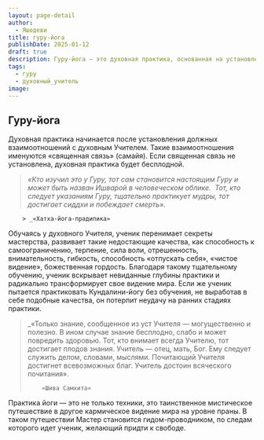 ```yaml
---
layout: page-detail
author:
  - Яшодеви
title: гуру-йога
publishDate: 2025-01-12
draft: true
description: Гуру-йога — это духовная практика, основанная на установлении глубоких и почтительных взаимоотношений между учеником и Гуру (духовным Учителем). Эта связь имеет центральное значение в любом искреннем стремлении к духовному пробуждению, поскольку именно через благословение, руководство и передачу опыта от Гуру ученик получает возможность раскрыть своё внутреннее духовное "Я".
tags:
  - гуру
  - духовный_учитель
image:
---
```

## Гуру-йога 

Духовная практика начинается после установления должных взаимоотношений с духовным Учителем. Такие взаимоотношения именуются «священная связь» (самайя). Если священная связь не установлена, духовная практика будет бесплодной. 

> _«Кто изучил это у Гуру, тот сам становится настоящим Гуру и может быть назван Ишварой в человеческом облике._ 
> _Тот, кто следует указаниям Гуру, тщательно практикует мудры, тот достигает сиддхи и побеждает смерть»._ 
> 
        > _«Хатха-йога-прадипика» 

Обучаясь у духовного Учителя, ученик перенимает секреты мастерства, развивает такие недостающие качества, как способность к самоограничению, терпение, сила воли, отрешенность, внимательность, гибкость, способность «отпускать себя», «чистое видение», божественная гордость. Благодаря такому тщательному обучению, ученик вскрывает невиданные глубины практики и радикально трансформирует свое видение мира. Если же ученик пытается практиковать Кундалини-йогу без обучения, не выработав в себе подобные качества, он потерпит неудачу на ранних стадиях практики. 

> _«Только знание, сообщенное из уст Учителя — могущественно и полезно. В ином случае знание бесплодно, слабо и может повредить здоровью. Тот, кто внимает всегда Учителю, тот достигает плодов знания. Учитель — отец, мать, Бог. Ему следует служить делом, словами, мыслями. Почитающий Учителя достигнет всевозможных благ. Учитель достоин всяческого почитания».
> 
>         «Шива Самхита»

Практика йоги — это не только техники, это таинственное мистическое путешествие в другое кармическое видение мира на уровне праны. В таком путешествии Мастер становится гидом-проводником, по следам которого идет ученик, желающий придти к свободе.